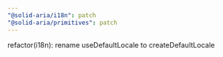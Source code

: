 ```yaml
---
"@solid-aria/i18n": patch
"@solid-aria/primitives": patch
---
```


refactor(i18n): rename useDefaultLocale to createDefaultLocale

